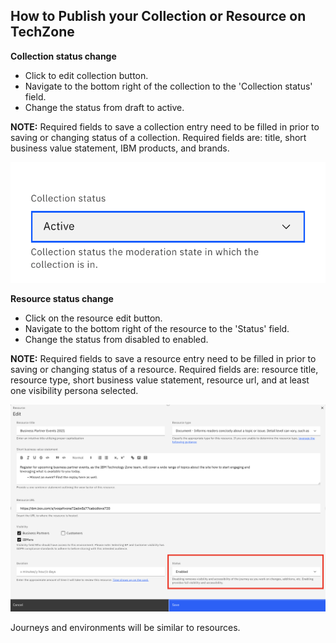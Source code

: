 ## How to Publish your Collection or Resource on TechZone

**Collection status change**

* Click to edit collection button.
* Navigate to the bottom right of the collection to the 'Collection status' field. 
* Change the status from draft to active. 

**NOTE:** Required fields to save a collection entry need to be filled in prior to saving or changing status of a collection. Required fields are: title, short business value statement, IBM products, and brands. 

![Collection Status Change](Images/collection-status-change.png)

**Resource status change** 

* Click on the resource edit button.
* Navigate to the bottom right of the resource to the 'Status' field.
* Change the status from disabled to enabled. 

**NOTE:** Required fields to save a resource entry need to be filled in prior to saving or changing status of a resource. Required fields are: resource title, resource type, short business value statement, resource url, and at least one visibility persona selected.

![Collection Status Change](Images/resource-status-change.png)

Journeys and environments will be similar to resources.
